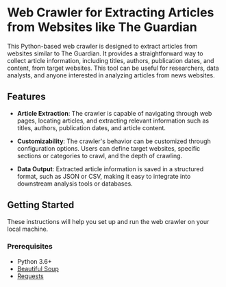 # Web Crawler for Extracting Articles from Websites like The Guardian

This Python-based web crawler is designed to extract articles from websites similar to The Guardian. It provides a straightforward way to collect article information, including titles, authors, publication dates, and content, from target websites. This tool can be useful for researchers, data analysts, and anyone interested in analyzing articles from news websites.

## Features

- **Article Extraction**: The crawler is capable of navigating through web pages, locating articles, and extracting relevant information such as titles, authors, publication dates, and article content.

- **Customizability**: The crawler's behavior can be customized through configuration options. Users can define target websites, specific sections or categories to crawl, and the depth of crawling.

- **Data Output**: Extracted article information is saved in a structured format, such as JSON or CSV, making it easy to integrate into downstream analysis tools or databases.

## Getting Started

These instructions will help you set up and run the web crawler on your local machine. 

### Prerequisites

- Python 3.6+
- [Beautiful Soup](https://www.crummy.com/software/BeautifulSoup/)
- [Requests](https://docs.python-requests.org/en/latest/)

